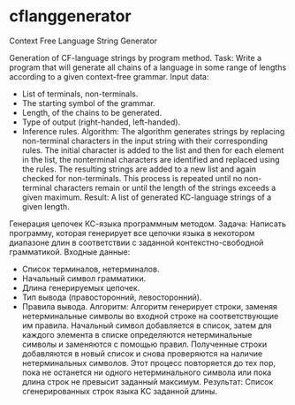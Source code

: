 # cflanggenerator
Context Free Language String Generator

Generation of CF-language strings by program method.
Task: 
Write a program that will generate all chains of a language in some range of lengths according to a given context-free grammar.
Input data:
- List of terminals, non-terminals.
- The starting symbol of the grammar.
- Length, of the chains to be generated.
- Type of output (right-handed, left-handed).
- Inference rules.
Algorithm:
The algorithm generates strings by replacing non-terminal characters in the input string with their corresponding rules. The initial character is added to the list and then for each element in the list, the nonterminal characters are identified and replaced using the rules. The resulting strings are added to a new list and again checked for non-terminals. This process is repeated until no non-terminal characters remain or until the length of the strings exceeds a given maximum.
Result:
A list of generated KC-language strings of a given length.


Генерация цепочек КС-языка программным методом.
Задача: 
Написать программу, которая генерирует все цепочки языка в некотором диапазоне длин в соответствии с заданной контекстно-свободной грамматикой.
Входные данные:
- Список терминалов, нетерминалов.
- Начальный символ грамматики.
- Длина генерируемых цепочек.
- Тип вывода (правосторонний, левосторонний).
- Правила вывода.
Алгоритм:
Алгоритм генерирует строки, заменяя нетерминальные символы во входной строке на соответствующие им правила. Начальный символ добавляется в список, затем для каждого элемента в списке определяются нетерминальные символы и заменяются с помощью правил. Полученные строки добавляются в новый список и снова проверяются на наличие нетерминальных символов. Этот процесс повторяется до тех пор, пока не останется ни одного нетерминального символа или пока длина строк не превысит заданный максимум.
Результат:
Список сгенерированных строк языка KC заданной длины.
